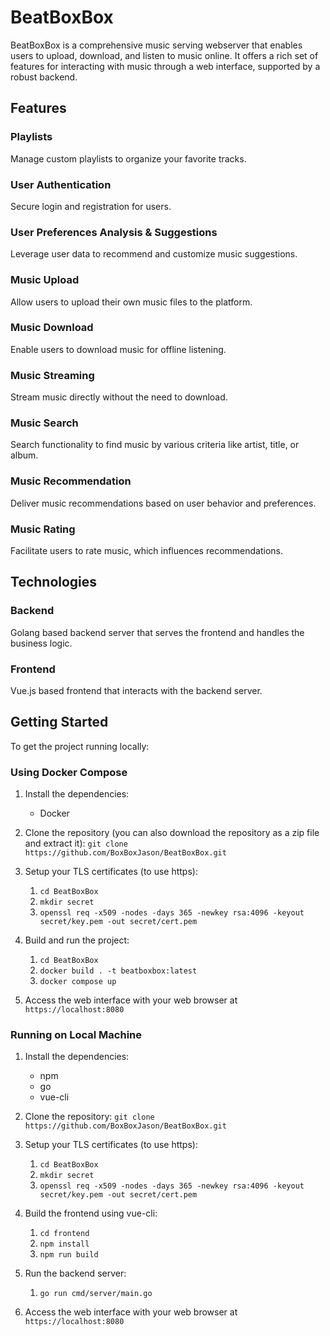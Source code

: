 # BeatBoxBox

BeatBoxBox is a comprehensive music serving webserver that enables users to upload, download, and listen to music online. It offers a rich set of features for interacting with music through a web interface, supported by a robust backend.

## Features

### Playlists
Manage custom playlists to organize your favorite tracks.

### User Authentication
Secure login and registration for users.

### User Preferences Analysis & Suggestions
Leverage user data to recommend and customize music suggestions.

### Music Upload
Allow users to upload their own music files to the platform.

### Music Download
Enable users to download music for offline listening.

### Music Streaming
Stream music directly without the need to download.

### Music Search
Search functionality to find music by various criteria like artist, title, or album.

### Music Recommendation
Deliver music recommendations based on user behavior and preferences.

### Music Rating
Facilitate users to rate music, which influences recommendations.

## Technologies

### Backend
Golang based backend server that serves the frontend and handles the business logic.

### Frontend
Vue.js based frontend that interacts with the backend server.

## Getting Started

To get the project running locally:

### Using Docker Compose

1. Install the dependencies:
   - Docker

2. Clone the repository (you can also download the repository as a zip file and extract it):
`git clone https://github.com/BoxBoxJason/BeatBoxBox.git`

3. Setup your TLS certificates (to use https):
   1. `cd BeatBoxBox`
   2. `mkdir secret`
   3. `openssl req -x509 -nodes -days 365 -newkey rsa:4096 -keyout secret/key.pem -out secret/cert.pem`

3. Build and run the project:
   1. `cd BeatBoxBox`
   2. `docker build . -t beatboxbox:latest`
   3. `docker compose up`

4. Access the web interface with your web browser at `https://localhost:8080`

### Running on Local Machine

1. Install the dependencies:
   - npm
   - go
   - vue-cli
2. Clone the repository:
`git clone https://github.com/BoxBoxJason/BeatBoxBox.git`

3. Setup your TLS certificates (to use https):
   1. `cd BeatBoxBox`
   2. `mkdir secret`
   3. `openssl req -x509 -nodes -days 365 -newkey rsa:4096 -keyout secret/key.pem -out secret/cert.pem`

4. Build the frontend using vue-cli:
   1. `cd frontend`
   2. `npm install`
   3. `npm run build`

5. Run the backend server:
   1. `go run cmd/server/main.go`

6. Access the web interface with your web browser at `https://localhost:8080`
